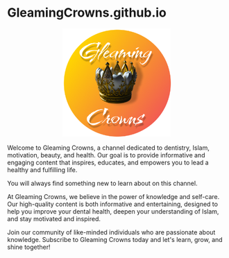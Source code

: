 # GleamingCrowns.github.io

<p align="center">
  <img src="/assets/img/gleaming-crowns.png" width="250" height="250">
</p>

Welcome to Gleaming Crowns, a channel dedicated to dentistry, Islam, motivation, beauty, and health. Our goal is to provide informative and engaging content that inspires, educates, and empowers you to lead a healthy and fulfilling life.

You will always find something new to learn about on this channel.

At Gleaming Crowns, we believe in the power of knowledge and self-care. Our high-quality content is both informative and entertaining, designed to help you improve your dental health, deepen your understanding of Islam, and stay motivated and inspired.

Join our community of like-minded individuals who are passionate about knowledge. Subscribe to Gleaming Crowns today and let's learn, grow, and shine together!
